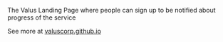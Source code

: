 The Valus Landing Page where people can sign up to be notified about progress of the service

See more at [valuscorp.github.io](https://valuscorp.github.io)
